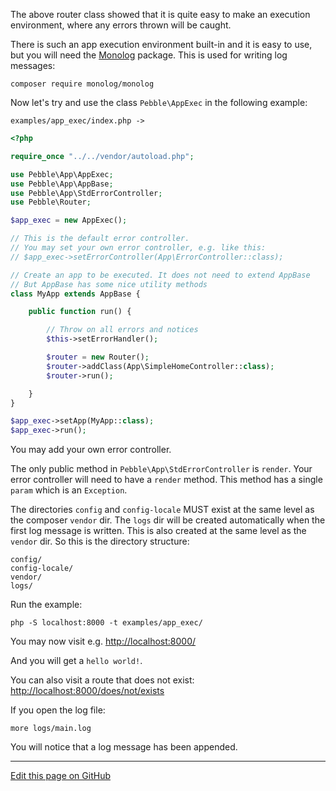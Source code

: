 The above router class showed that it is quite easy to make an
execution environment, where any errors thrown will be caught. 

There is such an app execution environment built-in and it is easy to
use, but you will need the [Monolog](https://github.com/Seldaek/monolog) package. This is used for writing log messages:

    composer require monolog/monolog

Now let's try and use the class `Pebble\AppExec` in the following example:

```examples/app_exec/index.php ->```

~~~php
<?php

require_once "../../vendor/autoload.php";

use Pebble\App\AppExec;
use Pebble\App\AppBase;
use Pebble\App\StdErrorController;
use Pebble\Router;

$app_exec = new AppExec();

// This is the default error controller. 
// You may set your own error controller, e.g. like this: 
// $app_exec->setErrorController(App\ErrorController::class);

// Create an app to be executed. It does not need to extend AppBase
// But AppBase has some nice utility methods
class MyApp extends AppBase {

    public function run() {

        // Throw on all errors and notices
        $this->setErrorHandler();

        $router = new Router();
        $router->addClass(App\SimpleHomeController::class);
        $router->run();

    }
}

$app_exec->setApp(MyApp::class);
$app_exec->run();

~~~

You may add your own error controller.

The only public method in `Pebble\App\StdErrorController` is `render`. 
Your error controller will need to have a `render` method. This method
has a single `param` which is an `Exception`.   

The directories `config` and `config-locale` MUST exist at the same level
as the composer `vendor` dir. The `logs` dir will be created automatically
when the first log message is written. This is also created at the same level
as the `vendor` dir. So this is the directory structure: 

    config/
    config-locale/
    vendor/
    logs/

Run the example:

    php -S localhost:8000 -t examples/app_exec/

You may now visit e.g. [http://localhost:8000/](http://localhost:8000/)

And you will get a `hello world!`. 

You can also visit a route that does not exist: 
[http://localhost:8000/does/not/exists](http://localhost:8000/does/not/exists)

If you open the log file: 

    more logs/main.log

You will notice that a log message has been appended. 


<hr /><a href='https://github.com/diversen/pebble-framework-docs/blob/main/src-docs/110-AppExec.md'>Edit this page on GitHub</a>